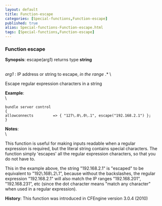 ```yaml
---
layout: default
title: Function-escape
categories: [Special-functions,Function-escape]
published: true
alias: Special-functions-Function-escape.html
tags: [Special-functions,Function-escape]
---
```


### Function escape

**Synopsis**: escape(arg1) returns type **string**

\
 *arg1* : IP address or string to escape, *in the range* .\* \

Escape regular expression characters in a string

**Example**:\
 \

~~~~ {.verbatim}
bundle server control
{
allowconnects         => { "127\.0\.0\.1", escape("192.168.2.1") };
}
~~~~

**Notes**:\
 \

This function is useful for making inputs readable when a regular
expression is required, but the literal string contains special
characters. The function simply 'escapes' all the regular expression
characters, so that you do not have to.

This in the example above, the string "192.168.2.1" is "escaped" to be
equivalent to "192\\.168\\.2\\.1", because without the backslashes, the
regular expression "192.168.2.1" will also match the IP ranges
"192.168.201", "192.168.231", etc (since the dot character means "match
any character" when used in a regular expression).

**History**: This function was introduced in CFEngine version 3.0.4
(2010)
